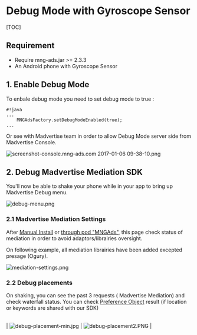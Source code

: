 # Debug Mode with Gyroscope Sensor


[TOC]

## Requirement

 - Require mng-ads.jar >= 2.3.3
 - An Android phone with Gyroscope Sensor


## 1. Enable Debug Mode
To enbale debug mode you need to set debug mode to true :

```
#!java
...
    MNGAdsFactory.setDebugModeEnabled(true);
...
```

Or see with Madvertise team in order to allow Debug Mode server side from Madvertise Console.

![screenshot-console.mng-ads.com 2017-01-06 09-38-10.png](https://bitbucket.org/repo/aen579/images/1429524612-screenshot-console.mng-ads.com%202017-01-06%2009-38-10.png)


## 2. Debug Madvertise Mediation SDK

You'll now be able to shake your phone while in your app to bring up Madvertise Debug menu.

![debug-menu.png](https://bitbucket.org/repo/GyRXRR/images/2129476937-debug-menu.png)

### 2.1 Madvertise Mediation Settings

After [Manual Install] or [through pod "MNGAds"], this page check status of mediation in order to avoid adaptors/librairies oversight.

On following example, all mediation librairies have been added excepted presage (Ogury).

![mediation-settings.png](https://bitbucket.org/repo/GyRXRR/images/2114839361-mediation-settings.png)


### 2.2 Debug placements

On shaking, you can see the past 3 requests ( Madvertise Mediation) and check waterfall status. You can check [Preference Object] result (if location or keywords are shared with our SDK)

|      |    |
| --------|---------|
| 
![debug-placement-min.jpg](https://bitbucket.org/repo/aen579/images/495917987-debug-placement-min.jpg)  | ![debug-placement2.PNG](https://bitbucket.org/repo/aen579/images/843601529-debug-placement2.PNG)   |




[Manual Install]:https://bitbucket.org/mngcorp/mngads-demo-ios/wiki/Home#markdown-header-manual-install
[through pod "MNGAds"]:https://bitbucket.org/mngcorp/mngads-demo-ios/wiki/Using%20CocoaPods
[Preference Object]:https://bitbucket.org/mngcorp/mngads-demo-ios/wiki/Home#markdown-header-preferences-object